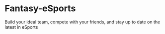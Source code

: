 # Fantasy-eSports
Build your ideal team, compete with your friends, and stay up to date on the latest in eSports
